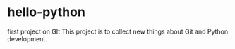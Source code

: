 # hello-python
first project on GIt
This project is to collect new things about Git and Python development.
